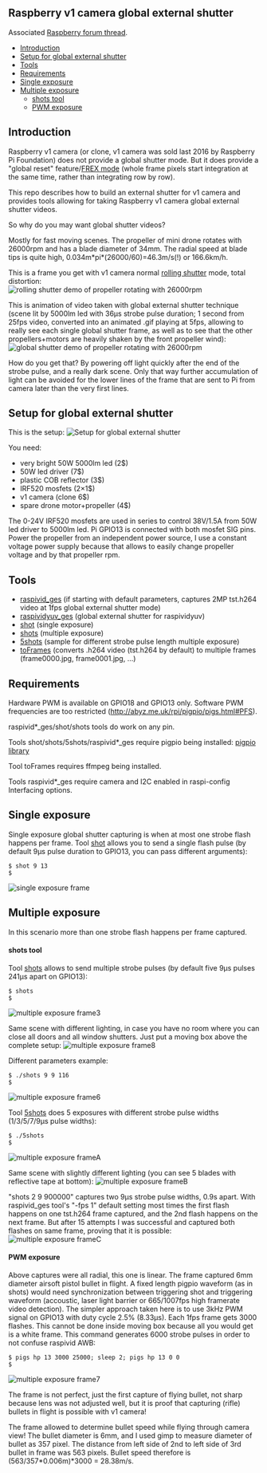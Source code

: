 ## Raspberry v1 camera global external shutter

Associated [Raspberry forum thread](https://www.raspberrypi.org/forums/viewtopic.php?f=43&t=241418).

* [Introduction](#introduction)
* [Setup for global external shutter](#setup-for-global-external-shutter)
* [Tools](#tools)
* [Requirements](#requirements)
* [Single exposure](#single-exposure)
* [Multiple exposure](#multiple-exposure)
  * [shots tool](#shots-tool)
  * [PWM exposure](#pwm-exposure)

## Introduction

Raspberry v1 camera (or clone, v1 camera was sold last 2016 by Raspberry Pi Foundation) does not provide a global shutter mode. But it does provide a "global reset" feature/[FREX mode](https://cdn.sparkfun.com/datasheets/Dev/RaspberryPi/ov5647_full.pdf#page=43) (whole frame pixels start integration at the same time, rather than integrating row by row). 

This repo describes how to build an external shutter for v1 camera and provides tools allowing for taking Raspberry v1 camera global external shutter videos.

So why do you may want global shutter videos?

Mostly for fast moving scenes. The propeller of mini drone rotates with 26000rpm and has a blade diameter of 34mm. The radial speed at blade tips is quite high, 0.034m&ast;pi&ast;(26000/60)=46.3m/s(!) or 166.6km/h.


This is a frame you get with v1 camera normal [rolling shutter](https://en.wikipedia.org/wiki/Rolling_shutter) mode, total distortion:  
![rolling shutter demo of propeller rotating with 26000rpm](res/rs.26000rpm.jpg)

This is animation of video taken with global external shutter technique (scene lit by 5000lm led with 36µs strobe pulse duration; 1 second from 25fps video, converted into an animated .gif playing at 5fps, allowing to really see each single global shutter frame, as well as to see that the other propellers+motors are heavily shaken by the front propeller wind):   
![global shutter demo of propeller rotating with 26000rpm](res/26000rpm.anim.gif)

How do you get that? By powering off light quickly after the end of the strobe pulse, and a really dark scene. Only that way further accumulation of light can be avoided for the lower lines of the frame that are sent to Pi from camera later than the very first lines.

## Setup for global external shutter

This is the setup:
![Setup for global external shutter](res/IMG_270519_182616.jpg)

You need:
* very bright 50W 5000lm led (2$)
* 50W led driver (7$)
* plastic COB reflector (3$)
* IRF520 mosfets (2×1$)
* v1 camera (clone 6$)
* spare drone motor+propeller (4$)

The 0-24V IRF520 mosfets are used in series to control 38V/1.5A from 50W led driver to 5000lm led. Pi GPIO13 is connected with both mosfet SIG pins. Power the propeller from an independent power source, I use a constant voltage power supply because that allows to easily change propeller voltage and by that propeller rpm.

## Tools

* [raspivid_ges](tools/raspivid_ges) (if starting with default parameters, captures 2MP tst.h264 video at 1fps global external shutter mode)
* [raspividyuv_ges](tools/raspividyuv_ges) (global external shutter for raspividyuv)
* [shot](tools/shot) (single exposure)
* [shots](tools/shots) (multiple exposure)
* [5shots](tools/5shots) (sample for different strobe pulse length multiple exposure)
* [toFrames](tools/toFrames) (converts .h264 video (tst.h264 by default) to multiple frames (frame0000.jpg, frame0001.jpg, ...)

## Requirements

Hardware PWM is available on GPIO18 and GPIO13 only.
Software PWM frequencies are too restricted (http://abyz.me.uk/rpi/pigpio/pigs.html#PFS).

raspivid&ast;_ges/shot/shots tools do work on any pin.

Tools shot/shots/5shots/raspivid&ast;_ges require pigpio being installed:
[pigpio library](http://abyz.me.uk/rpi/pigpio/download.html)

Tool toFrames requires ffmpeg being installed.

Tools raspivid&ast;_ges require camera and I2C enabled in raspi-config Interfacing options.

## Single exposure

Single exposure global shutter capturing is when at most one strobe flash happens per frame. Tool [shot](tools/shot) allows you to send a single flash pulse (by default 9µs pulse duration to GPIO13, you can pass different arguments):

	$ shot 9 13
	$

![single exposure frame](res/single-exposure.1.png)

## Multiple exposure

In this scenario more than one strobe flash happens  per frame captured. 

#### shots tool

Tool [shots](tools/shots) allows to send multiple strobe pulses (by default five 9µs pulses 241µs apart on GPIO13):

	$ shots
	$

![multiple exposure frame3](res/multiple-exposure.3.jpg)

Same scene with different lighting, in case you have no room where you can close all doors and all window shutters. Just put a moving box above the complete setup:
![multiple exposure frame8](res/multiple-exposure.8.part.jpg)

Different parameters example:

	$ ./shots 9 9 116
	$

![multiple exposure frame6](res/multiple-exposure.6.jpg)


Tool [5shots](tools/5shots) does 5 exposures with different strobe pulse widths (1/3/5/7/9µs pulse widths):

	$ ./5shots
	$

![multiple exposure frameA](res/multiple-exposure.A.jpg)

Same scene with slightly different lighting (you can see 5 blades with reflective tape at bottom):
![multiple exposure frameB](res/multiple-exposure.B.jpg)

"shots 2 9 900000" captures two 9µs strobe pulse widths, 0.9s apart. With raspivid_ges tool's "-fps 1" default setting most times the first flash happens on one tst.h264 frame captured, and the 2nd flash happens on the next frame. But after 15 attempts I was successful and captured both flashes on same frame, proving that it is possible:
![multiple exposure frameC](res/multiple-exposure.C.jpg)

#### PWM exposure

Above captures were all radial, this one is linear. The frame captured 6mm diameter airsoft pistol bullet in flight. A fixed length pigpio waveform (as in shots) would need synchronization between triggering shot and triggering waveform (accoustic, laser light barrier or 665/1007fps high framerate video detection).  The simpler approach taken here is to use 3kHz PWM signal on GPIO13 with duty cycle 2.5% (8.33µs). Each 1fps frame gets 3000 flashes. This cannot be done inside moving box because all you would get is a white frame. This command generates 6000 strobe pulses in order to not confuse raspivid AWB:

	$ pigs hp 13 3000 25000; sleep 2; pigs hp 13 0 0
	$

![multiple exposure frame7](res/multiple-exposure.7.jpg)

The frame is not perfect, just the first capture of flying bullet, not sharp because lens was not adjusted well, but it is proof that capturing (rifle) bullets in flight is possible with v1 camera!

The frame allowed to determine bullet speed while flying through camera view! The bullet diameter is 6mm, and I used gimp to measure diameter of bullet as 357 pixel. The distance from left side of 2nd to left side of 3rd bullet in frame was 563 pixels. Bullet speed therefore is (563/357&ast;0.006m)&ast;3000 = 28.38m/s.

